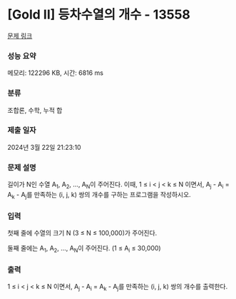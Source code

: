 # [Gold II] 등차수열의 개수 - 13558 

[문제 링크](https://www.acmicpc.net/problem/13558) 

### 성능 요약

메모리: 122296 KB, 시간: 6816 ms

### 분류

조합론, 수학, 누적 합

### 제출 일자

2024년 3월 22일 21:23:10

### 문제 설명

<p>길이가 N인 수열 A<sub>1</sub>, A<sub>2</sub>, ..., A<sub>N</sub>이 주어진다. 이때, 1 ≤ i < j < k ≤ N 이면서, A<sub>j</sub> - A<sub>i</sub> = A<sub>k</sub> - A<sub>j</sub>를 만족하는 (i, j, k) 쌍의 개수를 구하는 프로그램을 작성하시오.</p>

### 입력 

 <p>첫째 줄에 수열의 크기 N (3 ≤ N ≤ 100,000)가 주어진다.</p>

<p>둘째 줄에는 A<sub>1</sub>, A<sub>2</sub>, ..., A<sub>N</sub>이 주어진다. (1 ≤ A<sub>i</sub> ≤ 30,000)</p>

### 출력 

 <p>1 ≤ i < j < k ≤ N 이면서, A<sub>j</sub> - A<sub>i</sub> = A<sub>k</sub> - A<sub>j</sub>를 만족하는 (i, j, k) 쌍의 개수를 출력한다.</p>

